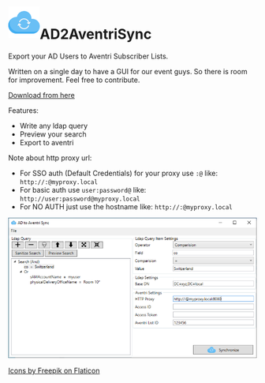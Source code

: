 <img src="https://github.com/qxsch/AD2AventriSync/blob/master/cloud-sync.png" width="64" height="64" align="left">

# AD2AventriSync

Export your AD Users to Aventri Subscriber Lists.

Written on a single day to have a GUI for our event guys. So there is room for improvement. Feel free to contribute.

[Download from here](https://github.com/qxsch/AD2AventriSync/raw/master/Releases/Release-1.1.zip)

Features:
 * Write any ldap query
 * Preview your search
 * Export to aventri

Note about http proxy url:
 * For SSO auth (Default Credentials) for your proxy use ``:@`` like: ``http://:@myproxy.local``
 * For basic auth use ``user:password@`` like:    ``http://user:password@myproxy.local``
 * For NO AUTH just use the hostname like: ``http://:@myproxy.local``

<img src="https://github.com/qxsch/AD2AventriSync/blob/master/screenshot-mainwindow.PNG">

[Icons by Freepik on Flaticon](https://www.flaticon.com/authors/freepik)
